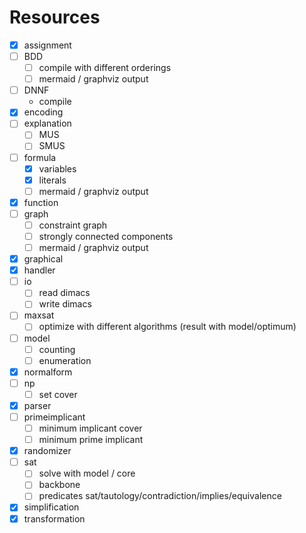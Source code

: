# Resources

- [x] assignment
- [ ] BDD
  - [ ] compile with different orderings
  - [ ] mermaid / graphviz output
- [ ] DNNF
  - compile
- [x] encoding
- [ ] explanation
  - [ ] MUS
  - [ ] SMUS
- [ ] formula
  - [x] variables
  - [x] literals
  - [ ] mermaid / graphviz output
- [x] function
- [ ] graph
  - [ ] constraint graph
  - [ ] strongly connected components
  - [ ] mermaid / graphviz output
- [x] graphical
- [x] handler
- [ ] io
  - [ ] read dimacs
  - [ ] write dimacs
- [ ] maxsat
  - [ ] optimize with different algorithms (result with model/optimum)
- [ ] model
  - [ ] counting
  - [ ] enumeration
- [x] normalform
- [ ] np
  - [ ] set cover
- [x] parser
- [ ] primeimplicant
  - [ ] minimum implicant cover
  - [ ] minimum prime implicant
- [x] randomizer
- [ ] sat
  - [ ] solve with model / core
  - [ ] backbone
  - [ ] predicates sat/tautology/contradiction/implies/equivalence
- [x] simplification
- [x] transformation
